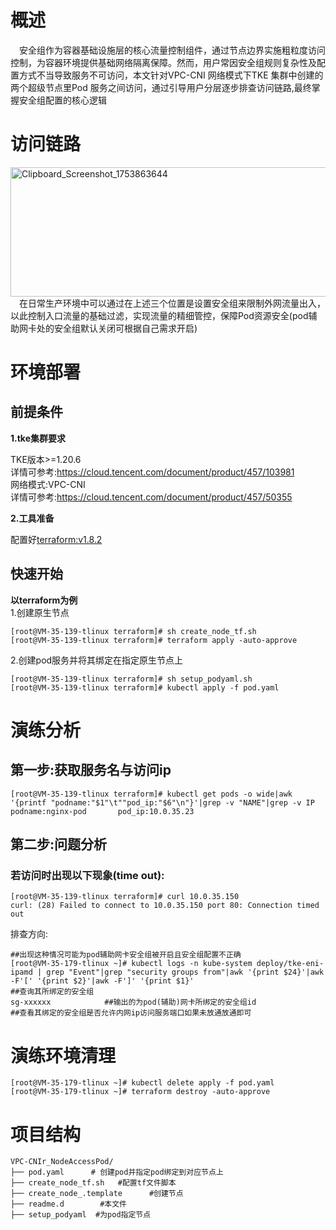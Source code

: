 
# 概述
&emsp;安全组作为容器基础设施层的核心流量控制组件，通过节点边界实施粗粒度访问控制，为容器环境提供基础网络隔离保障。然而，用户常因安全组规则复杂性及配置方式不当导致服务不可访问，本文针对VPC-CNI 网络模式下TKE 集群中创建的两个超级节点里Pod 服务之间访问，通过引导用户分层逐步排查访问链路,最终掌握安全组配置的核心逻辑


# 访问链路
[<img width="1167" height="207" alt="Clipboard_Screenshot_1753863644" src="https://github.com/user-attachments/assets/69c5bbc0-f1c6-43eb-81c7-3701c64fef08" />
](https://github.com/aliantli/sg_playbook_1/blob/b4321163973c19ea46461236d9e080c3272dce53/playbook/VPC-NodeAccessPod/image/flowchart.md)
 <br>&emsp;在日常生产环境中可以通过在上述三个位置是设置安全组来限制外网流量出入，以此控制入口流量的基础过滤，实现流量的精细管控，保障Pod资源安全(pod辅助网卡处的安全组默认关闭可根据自己需求开启)

# 环境部署
## 前提条件
**1.tke集群要求**

TKE版本>=1.20.6
<br>详情可参考:https://cloud.tencent.com/document/product/457/103981<br>
网络模式:VPC-CNI<br>
详情可参考:https://cloud.tencent.com/document/product/457/50355

**2.工具准备**

配置好[terraform:v1.8.2](https://developer.hashicorp.com/terraform)
## 快速开始
**以terraform为例**<br>
 1.创建原生节点
```
[root@VM-35-139-tlinux terraform]# sh create_node_tf.sh 
[root@VM-35-139-tlinux terraform]# terraform apply -auto-approve
```
 2.创建pod服务并将其绑定在指定原生节点上
```
[root@VM-35-139-tlinux terraform]# sh setup_podyaml.sh
[root@VM-35-139-tlinux terraform]# kubectl apply -f pod.yaml
```

# 演练分析
## 第一步:获取服务名与访问ip
```
[root@VM-35-139-tlinux terraform]# kubectl get pods -o wide|awk '{printf "podname:"$1"\t""pod_ip:"$6"\n"}'|grep -v "NAME"|grep -v IP
podname:nginx-pod       pod_ip:10.0.35.23
```
## 第二步:问题分析
### 若访问时出现以下现象(time out):
```
[root@VM-35-139-tlinux terraform]# curl 10.0.35.150
curl: (28) Failed to connect to 10.0.35.150 port 80: Connection timed out
```
排查方向:
```
##出现这种情况可能为pod辅助网卡安全组被开启且安全组配置不正确
[root@VM-35-179-tlinux ~]# kubectl logs -n kube-system deploy/tke-eni-ipamd | grep "Event"|grep "security groups from"|awk '{print $24}'|awk -F'[' '{print $2}'|awk -F']' '{print $1}'                            ##查询其所绑定的安全组
sg-xxxxxx            ##输出的为pod(辅助)网卡所绑定的安全组id
##查看其绑定的安全组是否允许内网ip访问服务端口如果未放通放通即可
```
# 演练环境清理
```
[root@VM-35-179-tlinux ~]# kubectl delete apply -f pod.yaml
[root@VM-35-179-tlinux ~]# terraform destroy -auto-approve
```
# 项目结构
```
VPC-CNIr_NodeAccessPod/  
├── pod.yaml      # 创建pod并指定pod绑定到对应节点上
├── create_node_tf.sh   #配置tf文件脚本
├── create_node_.template      #创建节点
├── readme.d        #本文件
├── setup_podyaml  #为pod指定节点
```


